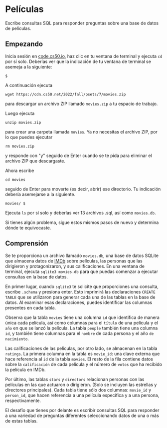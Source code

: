 Películas
=======

Escribe consultas SQL para responder preguntas sobre una base de datos de películas.

Empezando
----------

Inicia sesión en [code.cs50.io](https://code.cs50.io/), haz clic en tu ventana de terminal y ejecuta `cd` por sí solo. Deberías ver que la indicación de tu ventana de terminal se asemeja a la siguiente:

    $
    

A continuación ejecuta

    wget https://cdn.cs50.net/2022/fall/psets/7/movies.zip
    

para descargar un archivo ZIP llamado `movies.zip` a tu espacio de trabajo.

Luego ejecuta

    unzip movies.zip
    

para crear una carpeta llamada `movies`. Ya no necesitas el archivo ZIP, por lo que puedes ejecutar

    rm movies.zip
    

y responde con "y" seguido de Enter cuando se te pida para eliminar el archivo ZIP que descargaste.

Ahora escribe

    cd movies
    

seguido de Enter para moverte (es decir, abrir) ese directorio. Tu indicación debería asemejarse a la siguiente.

    movies/ $
    

Ejecuta `ls` por sí solo y deberías ver 13 archivos .sql, así como `movies.db`.

Si tienes algún problema, sigue estos mismos pasos de nuevo y determina dónde te equivocaste.

Comprensión
-----------

Se te proporciona un archivo llamado `movies.db`, una base de datos SQLite que almacena datos de [IMDb](https://www.imdb.com/) sobre películas, las personas que las dirigieron y protagonizaron, y sus calificaciones. En una ventana de terminal, ejecuta `sqlite3 movies.db` para que puedas comenzar a ejecutar consultas en la base de datos.

En primer lugar, cuando `sqlite3` te solicite que proporciones una consulta, escribe `.schema` y presiona enter. Esto imprimirá las declaraciones `CREATE TABLE` que se utilizaron para generar cada una de las tablas en la base de datos. Al examinar esas declaraciones, puedes identificar las columnas presentes en cada tabla.

Observa que la tabla `movies` tiene una columna `id` que identifica de manera única cada película, así como columnas para el `título` de una película y el `año` en que se lanzó la película. La tabla `people` también tiene una columna `id`, y también tiene columnas para el `nombre` de cada persona y el año `de nacimiento`.

Las calificaciones de las películas, por otro lado, se almacenan en la tabla `ratings`. La primera columna en la tabla es `movie_id`: una clave externa que hace referencia al `id` de la tabla `movies`. El resto de la fila contiene datos sobre la `calificación` de cada película y el número de `votos` que ha recibido la película en IMDb.

Por último, las tablas `stars` y `directors` relacionan personas con las películas en las que actuaron o dirigieron. (Solo se incluyen las estrellas y directores principales). Cada tabla tiene sólo dos columnas: `movie_id` y `person_id`, que hacen referencia a una película específica y a una persona, respectivamente.

El desafío que tienes por delante es escribir consultas SQL para responder a una variedad de preguntas diferentes seleccionando datos de una o más de estas tablas.